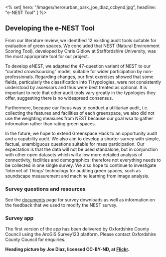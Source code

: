 <% set[ hero: "/images/hero/urban_park_joe_diaz_ccbynd.jpg", headline: "e-NEST Tool" ] %>

## Developing the e-NEST Tool

From our literature review, we identified 12 existing audit tools suitable for evaluation of green spaces. We concluded that NEST (Natural Environment Scoring Tool), developed by Chris Gidlow at Staffordshire University, was the most appropriate tool for our project.

To develop eNEST, we adapted the 47-question variant of NEST to our “curated crowdsourcing” model, suitable for wider participation by non-professionals. Regarding changes, our first exercises showed that some fields, particularly the classification into 11 typologies, were not consistently understood by assessors and thus were best treated as optional. It is important to note that other audit tools vary greatly in the typologies they offer, suggesting there is no widespread consensus.  

Furthermore, because our focus was to conduct a utilitarian audit, i.e. collecting the features and facilities of each greenspace, we also did not use the weighting measures from NEST because our goal wsa to gather information rather than rating green spaces. 

In the future, we hope to extend Greenspace Hack to an opportunity audit and a capability audit. We also aim to develop a shorter survey with simple, factual, unambiguous questions suitable for mass participation. Our expectation is that the data will not be used standalone, but in conjunction with other open datasets which will allow more detailed analysis of connectivity, facilities and demographics: therefore not everything needs to be collected in one single survey. We also hope to continue to investigate ‘Internet of Things’ technology for auditing green spaces, such as soundscape measurement and machine learning from image analysis.

### Survey questions and resources

See the [documents](/project/documents.html) page for survey downloads as well as information on the feedback that we used to modify the NEST survey.

### Survey app

The first version of the app has been delivered by Oxfordshire County Council using the ArcGIS Survey123 platform. Please contact Oxfordshire County Council for enquiries.

**Heading picture by Joe Diaz, licensed CC-BY-ND, at [Flickr](https://www.flickr.com/photos/blackroompictures/23844062883/in/photolist-Ck24bt-2isgFTu-HRJGES-211U3q8-E4KDt9-GqbgC2-2itDVJ5-XNe3Pw-2ebx2JB-Gq2FqG-wbtX4q-2iskpYz-UT2UxV-2a8uoD3-2iFkoKJ-2hTJnmT-291qcNi-WWQoFj-Qg2UwV-xstFDN-2isLrFm-JWQ7ok-2idEavy-2gHAkx1-SiBkEv-vRrwzB-2hzZfk2-DhNXi4-HypTuC-MwFco7-2hed7xt-22UzPHY-rPSErN-2izvhRb-KedyUt-29DEA8D-xj8ed2-G77tTR-4ToUAw-213e6b1-G1Hcn4-2ibiwT2-5JnHaG-vAszg6-RRLL7J-2iFmPDf-5Vj9GK-Eard7j-YHxExW-2ehcL6K).**
